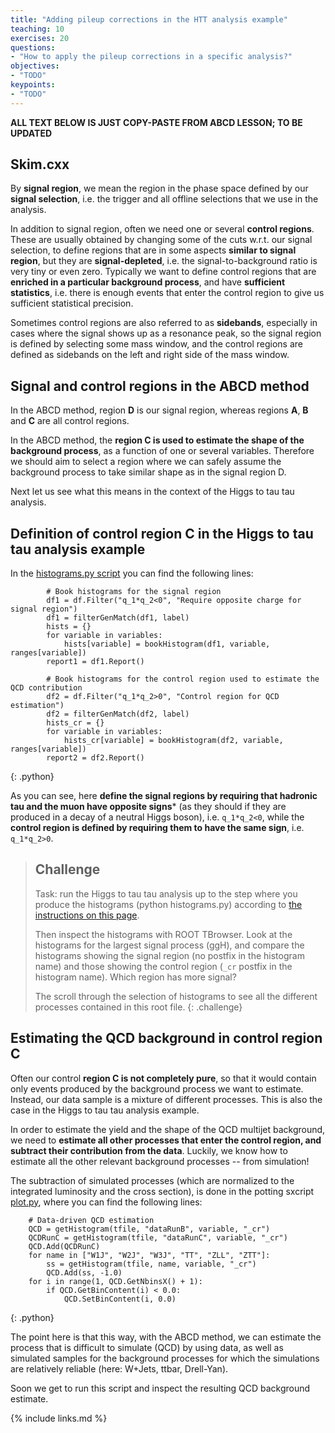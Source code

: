 ```yaml
---
title: "Adding pileup corrections in the HTT analysis example"
teaching: 10
exercises: 20
questions:
- "How to apply the pileup corrections in a specific analysis?"
objectives:
- "TODO"
keypoints:
- "TODO"
---
```


**ALL TEXT BELOW IS JUST COPY-PASTE FROM ABCD LESSON; TO BE UPDATED**

## Skim.cxx

By **signal region**, we mean the region in the phase space defined by our **signal selection**, i.e. the trigger and all offline selections that we use in the analysis.

In addition to signal region, often we need one or several **control regions**. These are usually obtained by changing some of the cuts w.r.t. our signal selection, to define regions that are in some aspects **similar to signal region**, but they are **signal-depleted**, i.e. the signal-to-background ratio is very tiny or even zero. Typically we want to define control regions that are **enriched in a particular background process**, and have **sufficient statistics**, i.e. there is enough events that enter the control region to give us sufficient statistical precision.

Sometimes control regions are also referred to as **sidebands**, especially in cases where the signal shows up as a resonance peak, so the signal region is defined by selecting some mass window, and the control regions are defined as sidebands on the left and right side of the mass window.

## Signal and control regions in the ABCD method

In the ABCD method, region **D** is our signal region, whereas regions **A**, **B** and **C** are all control regions.

In the ABCD method, the  **region C is used to estimate the shape of the background process**, as a function of one or several variables.
Therefore we should aim to select a region where we can safely assume the background process to take similar shape as in the signal region D.

Next let us see what this means in the context of the Higgs to tau tau analysis.

## Definition of control region C in the Higgs to tau tau analysis example

In the [histograms.py script](https://github.com/cms-opendata-analyses/HiggsTauTauNanoAODOutreachAnalysis/blob/master/histograms.py#L120com) you can find the following lines:
~~~
        # Book histograms for the signal region
        df1 = df.Filter("q_1*q_2<0", "Require opposite charge for signal region")
        df1 = filterGenMatch(df1, label)
        hists = {}
        for variable in variables:
            hists[variable] = bookHistogram(df1, variable, ranges[variable])
        report1 = df1.Report()

        # Book histograms for the control region used to estimate the QCD contribution
        df2 = df.Filter("q_1*q_2>0", "Control region for QCD estimation")
        df2 = filterGenMatch(df2, label)
        hists_cr = {}
        for variable in variables:
            hists_cr[variable] = bookHistogram(df2, variable, ranges[variable])
        report2 = df2.Report()
~~~
{: .python}

As you can see, here **define the signal regions by requiring that hadronic tau and the muon have opposite signs*** (as they should if they are produced in a decay of a neutral Higgs boson), i.e. `q_1*q_2<0`, while the **control region is defined by requiring them to have the same sign**, i.e. `q_1*q_2>0`.

> ## Challenge
> Task: run the Higgs to tau tau analysis up to the step where you produce the histograms (python histograms.py) according to [the instructions on this page](https://github.com/cms-opendata-analyses/HiggsTauTauNanoAODOutreachAnalysis).
>
> Then inspect the histograms with ROOT TBrowser. Look at the histograms for the largest signal process (ggH), and compare the histograms showing the signal region (no postfix in the histogram name) and those showing the control region (`_cr` postfix in the histogram name). Which region has more signal?
>
> The scroll through the selection of histograms to see all the different processes contained in this root file.
{: .challenge}

## Estimating the QCD background in control region C

Often our control **region C is not completely pure**, so that it would contain only events produced by the background process we want to estimate. Instead, our data sample is a mixture of different processes. This is also the case in the Higgs to tau tau analysis example.

In order to estimate the yield and the shape of the QCD multijet background, we need to **estimate all other processes that enter the control region, and subtract their contribution from the data**. Luckily, we know how to estimate all the other relevant background processes -- from simulation!

The subtraction of simulated processes (which are normalized to the integrated luminosity and the cross section), is done in the potting sxcript [plot.py](https://github.com/cms-opendata-analyses/HiggsTauTauNanoAODOutreachAnalysis/blob/master/plot.py#L155), where you can find the following lines:
~~~
    # Data-driven QCD estimation
    QCD = getHistogram(tfile, "dataRunB", variable, "_cr")
    QCDRunC = getHistogram(tfile, "dataRunC", variable, "_cr")
    QCD.Add(QCDRunC)
    for name in ["W1J", "W2J", "W3J", "TT", "ZLL", "ZTT"]:
        ss = getHistogram(tfile, name, variable, "_cr")
        QCD.Add(ss, -1.0)
    for i in range(1, QCD.GetNbinsX() + 1):
        if QCD.GetBinContent(i) < 0.0:
            QCD.SetBinContent(i, 0.0)
~~~
{: .python}

The point here is that this way, with the ABCD method, we can estimate the process that is difficult to simulate (QCD) by using data, as well as simulated samples for the background processes for which the simulations are relatively reliable (here: W+Jets, ttbar, Drell-Yan).

Soon we get to run this script and inspect the resulting QCD background estimate.

{% include links.md %}
